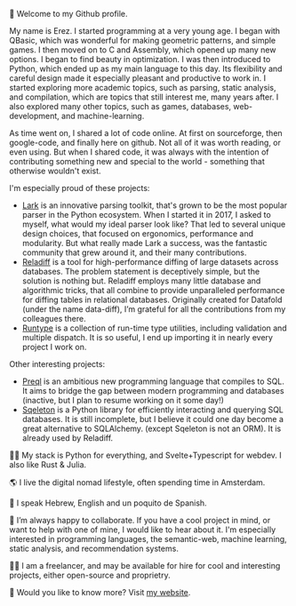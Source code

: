 👋 Welcome to my Github profile.

My name is Erez. I started programming at a very young age. I began with QBasic, which was wonderful for making geometric patterns, and simple games.
I then moved on to C and Assembly, which opened up many new options. I began to find beauty in optimization. I was then introduced to Python, which ended up as my main language to this day. Its flexibility and careful design made it especially pleasant and productive to work in. I started exploring more academic topics, such as parsing, static analysis, and compilation, which are topics that still interest me, many years after. I also explored many other topics, such as games, databases, web-development, and machine-learning.

As time went on, I shared a lot of code online. At first on sourceforge, then google-code, and finally here on github. Not all of it was worth reading, or even using. But when I shared code, it was always with the intention of contributing something new and special to the world - something that otherwise wouldn't exist.

I'm especially proud of these projects:

- [Lark](https://github.com/lark-parser/lark) is an innovative parsing toolkit, that's grown to be the most popular parser in the Python ecosystem. When I started it in 2017, I asked to myself, what would my ideal parser look like? That led to several unique design choices, that focused on ergonomics, performance and modularity. But what really made Lark a success, was the fantastic community that grew around it, and their many contributions.
- [Reladiff](https://github.com/erezsh/reladiff) is a tool for high-performance diffing of large datasets across databases. The problem statement is deceptively simple, but the solution is nothing but. Reladiff employs many little database and algorithmic tricks, that all combine to provide unparalleled performance for diffing tables in relational databases. Originally created for Datafold (under the name data-diff), I’m grateful for all the contributions from my colleagues there.
- [Runtype](https://github.com/erezsh/runtype) is a collection of run-time type utilities, including validation and multiple dispatch. It is so useful, I end up importing it in nearly every project I work on.

Other interesting projects:
- [Preql](https://github.com/erezsh/Preql) is an ambitious new programming language that compiles to SQL. It aims to bridge the gap between modern programming and databases (inactive, but I plan to resume working on it some day!)
- [Sqeleton](https://github.com/erezsh/sqeleton) is a Python library for efficiently interacting and querying SQL databases. It is still incomplete, but I believe it could one day become a great alternative to SQLAlchemy. (except Sqeleton is not an ORM). It is already used by Reladiff.

👩‍💻 My stack is Python for everything, and Svelte+Typescript for webdev. I also like Rust & Julia.

🌎 I live the digital nomad lifestyle, often spending time in Amsterdam.

👅 I speak Hebrew, English and un poquito de Spanish.

💞️ I’m always happy to collaborate. If you have a cool project in mind, or want to help with one of mine, I would like to hear about it. I'm especially interested in programming languages, the semantic-web, machine learning, static analysis, and recommendation systems.

👷‍♂️ I am a freelancer, and may be available for hire for cool and interesting projects, either open-source and proprietry.

🔗 Would you like to know more? Visit [my website](https://www.erezsh.com/professional/).
